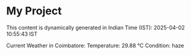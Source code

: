 # My Project

This content is dynamically generated in Indian Time (IST): 2025-04-02 10:55:43 IST


Current Weather in Coimbatore:
Temperature: 29.88 °C
Condition: haze
